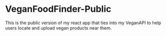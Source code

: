 # VeganFoodFinder-Public
This is the public version of my react app that ties into my VeganAPI to help users locate and upload vegan products near them. 
